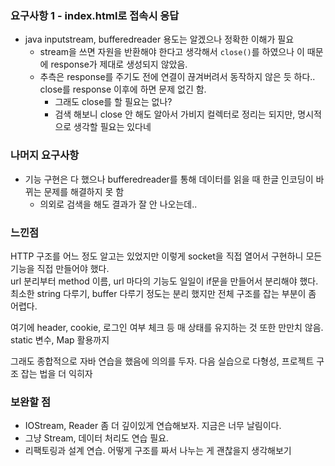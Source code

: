 ### 요구사항 1 - index.html로 접속시 응답

- java inputstream, bufferedreader 용도는 알겠으나 정확한 이해가 필요
  - stream을 쓰면 자원을 반환해야 한다고 생각해서 `close()`를 하였으나 이 때문에 response가 제대로 생성되지 않았음.
  - 추측은 response를 주기도 전에 연결이 끊겨버려서 동작하지 않은 듯 하다.. close를 response 이후에 하면 문제 없긴 함.
    - 그래도 close를 할 필요는 없나?
    - 검색 해보니 close 안 해도 알아서 가비지 컬렉터로 정리는 되지만, 명시적으로 생각할 필요는 있다네

### 나머지 요구사항

- 기능 구현은 다 했으나 bufferedreader를 통해 데이터를 읽을 때 한글 인코딩이 바뀌는 문제를 해결하지 못 함
   - 의외로 검색을 해도 결과가 잘 안 나오는데..

### 느낀점

HTTP 구조를 어느 정도 알고는 있었지만 이렇게 socket을 직접 열어서 구현하니 모든 기능을 직접 만들어야 했다.    
url 분리부터 method 이름, url 마다의 기능도 일일이 if문을 만들어서 분리해야 했다. 최소한 string 다루기, 
buffer 다루기 정도는 분리 했지만 전체 구조를 잡는 부분이 좀 어렵다. 

여기에 header, cookie, 로그인 여부 체크 등 매 상태를 유지하는 것 또한 만만치 않음. static 변수, Map 활용까지

그래도 종합적으로 자바 연습을 했음에 의의를 두자. 다음 실습으로 다형성, 프로젝트 구조 잡는 법을 더 익히자


### 보완할 점

- IOStream, Reader 좀 더 깊이있게 연습해보자. 지금은 너무 날림이다.
- 그냥 Stream, 데이터 처리도 연습 필요. 
- 리팩토링과 설계 연습. 어떻게 구조를 짜서 나누는 게 괜찮을지 생각해보기